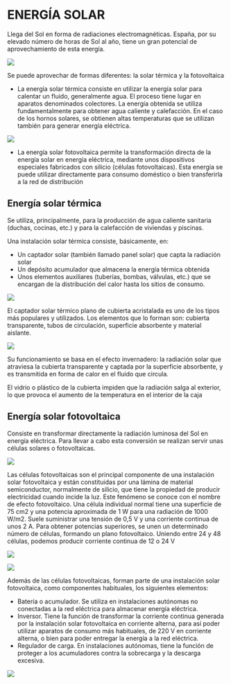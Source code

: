 # ENERGÍA SOLAR

Llega del Sol en forma de radiaciones electromagnéticas. España, por su elevado número de horas de Sol al año, tiene un gran potencial de aprovechamiento de esta energía. 

![](img/2022-10-12-16-32-29.png)
 
Se puede aprovechar de formas diferentes: la solar térmica y la fotovoltaica

- La energía solar térmica consiste en utilizar la energía solar para calentar un fluido, generalmente agua. El proceso tiene lugar en aparatos denominados colectores. La energía obtenida se utiliza fundamentalmente para obtener agua caliente y calefacción. En el caso de los hornos solares, se obtienen altas temperaturas que se utilizan también para generar energía eléctrica.

![](img/2022-10-12-16-32-21.png)
 
- La energía solar fotovoltaica permite la transformación directa de la energía solar en energía eléctrica, mediante unos dispositivos especiales fabricados con silicio (células fotovoltaicas). Esta energía se puede utilizar directamente para consumo doméstico o bien transferirla a la red de distribución

## Energía solar térmica

Se utiliza, principalmente, para la producción de agua caliente sanitaria (duchas, cocinas, etc.) y para la calefacción de viviendas y piscinas. 

Una instalación solar térmica consiste, básicamente, en:

-	Un captador solar (también llamado panel solar) que capta la radiación solar
- Un depósito acumulador que almacena la energía térmica obtenida
- Unos elementos auxiliares (tuberías, bombas, válvulas, etc.) que se encargan de la distribución del calor hasta los sitios de consumo.

![](img/2022-10-12-16-32-12.png)
 
El captador solar térmico plano de cubierta acristalada es uno de los tipos más populares y utilizados. Los elementos que lo forman son: cubierta transparente, tubos de circulación, superficie absorbente y material aislante.

![](img/2022-10-12-16-31-50.png)
 
Su funcionamiento se basa en el efecto invernadero: la radiación solar que atraviesa la cubierta transparente y captada por la superficie absorbente, y es transmitida en forma de calor en el fluido que circula.

El vidrio o plástico de la cubierta impiden que la radiación salga al exterior, lo que provoca el aumento de la temperatura en el interior de la caja

## Energía solar fotovoltaica

Consiste en transformar directamente la radiación luminosa del Sol en energía eléctrica. Para llevar a cabo esta conversión se realizan servir unas células solares o fotovoltaicas. 

![](img/2022-10-12-16-31-44.png)
 
Las células fotovoltaicas son el principal componente de una instalación solar fotovoltaica y están constituidas por una lámina de material semiconductor, normalmente de silicio, que tiene la propiedad de producir electricidad cuando incide la luz. Este fenómeno se conoce con el nombre de efecto fotovoltaico.
Una célula individual normal tiene una superficie de 75 cm2 y una potencia aproximada de 1 W para una radiación de 1000 W/m2. Suele suministrar una tensión de 0,5 V y una corriente continua de unos 2 A. 
Para obtener potencias superiores, se unen un determinado número de células, formando un plano fotovoltaico. Uniendo entre 24 y 48 células, podemos producir corriente continua de 12 o 24 V
 
![](img/2022-10-12-16-31-37.png)

 ![](img/2022-10-12-16-31-15.png)

Además de las células fotovoltaicas, forman parte de una instalación solar fotovoltaica, como componentes habituales, los siguientes elementos:

-	Batería o acumulador. Se utiliza en instalaciones autónomas no conectadas a la red eléctrica para almacenar energía eléctrica.
- Inversor. Tiene la función de transformar la corriente continua generada por la instalación solar fotovoltaica en corriente alterna, para así poder utilizar aparatos de consumo más habituales, de 220 V en corriente alterna, o bien para poder entregar la energía a la red eléctrica.
- Regulador de carga. En instalaciones autónomas, tiene la función de proteger a los acumuladores contra la sobrecarga y la descarga excesiva.
 
![](img/2022-10-12-16-31-11.png)
